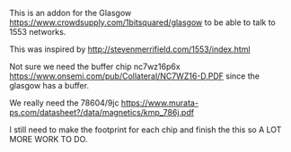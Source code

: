 This is an addon for the Glasgow https://www.crowdsupply.com/1bitsquared/glasgow to be able to talk to 1553 networks.

This was inspired by http://stevenmerrifield.com/1553/index.html

Not sure we need the buffer chip nc7wz16p6x https://www.onsemi.com/pub/Collateral/NC7WZ16-D.PDF since the glasgow has a buffer.

We really need the 78604/9jc https://www.murata-ps.com/datasheet?/data/magnetics/kmp_786j.pdf

I still need to make the footprint for each chip and finish the this so A LOT MORE WORK TO DO.
